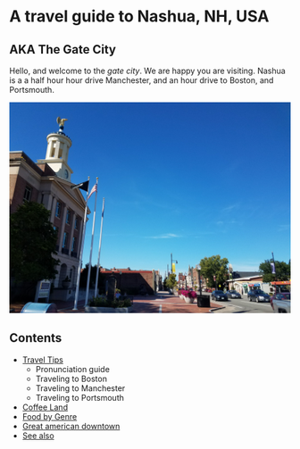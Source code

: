 # A travel guide to Nashua, NH, USA


## AKA The Gate City

Hello, and welcome to the *gate city*. We are happy you are visiting. Nashua is a a half hour hour drive Manchester, and an hour drive to Boston, and Portsmouth.


![Nashua city hall](city.jpg)

## Contents

* [Travel Tips](#travel-tips)
  * Pronunciation guide
  * Traveling to Boston
  * Traveling to Manchester
  * Traveling to Portsmouth
* [Coffee Land](#coffee-land)
* [Food by Genre](#food-by-genre)
* [Great american downtown](#great-american-downtown)
* [See also](#see-also)